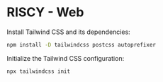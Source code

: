 # RISCY - Web
Install Tailwind CSS and its dependencies:
```bash
npm install -D tailwindcss postcss autoprefixer
```
Initialize the Tailwind CSS configuration:
```bash
npx tailwindcss init
```

